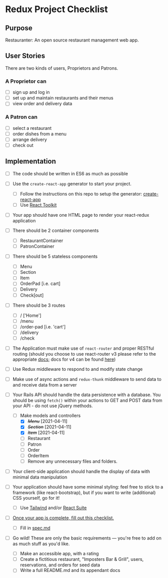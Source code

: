 # Redux Project Checklist

## Purpose

Restauranter: An open source restaurant management web app.

## User Stories

There are two kinds of users, Proprietors and Patrons.

### A Proprietor can

* [ ] sign up and log in
* [ ] set up and maintain restaurants and their menus
* [ ] view order and delivery data

### A Patron can

* [ ] select a restaurant
* [ ] order dishes from a menu
* [ ] arrange delivery
* [ ] check out

## Implementation

* [ ] The code should be written in ES6 as much as possible

* [ ] Use the `create-react-app` generator to start your project.
  * [ ] Follow the instructions on this repo to setup the generator: [create-react-app](https://github.com/facebookincubator/create-react-app)
  * [ ] Use [React Toolkit](https://redux-toolkit.js.org/)

* [ ] Your app should have one HTML page to render your react-redux application

* [ ] There should be 2 container components

  * [ ] RestaurantContainer
  * [ ] PatronContainer

* [ ] There should be 5 stateless components

  * [ ] Menu
  * [ ] Section
  * [ ] Item
  * [ ] OrderPad [i.e. cart]
  * [ ] Delivery
  * [ ] Check[out]

* [ ] There should be 3 routes

  * [ ] / ['Home']
  * [ ] /menu
  * [ ] /order-pad [i.e. 'cart']
  * [ ] /delivery
  * [ ] /check

* [ ] The Application must make use of `react-router` and proper RESTful routing (should you choose to use react-router v3 please refer to the appropriate [docs](https://github.com/ReactTraining/react-router/tree/v3/docs); docs for v4 can be found [here](https://reacttraining.com/react-router/web/guides/quick-start))

* [ ] Use Redux middleware to respond to and modify state change

* [ ] Make use of async actions and `redux-thunk` middleware to send data to and receive data from a server

* [ ] Your Rails API should handle the data persistence with a database. You should be using `fetch()` within your actions to GET and POST data from your API - do not use jQuery methods.
  * [ ] Make models and controllers
    * [X] ~~*Menu*~~ [2021-04-11]
    * [X] ~~*Section*~~ [2021-04-11]
    * [X] ~~*Item*~~ [2021-04-11]
    * [ ] Restaurant
    * [ ] Patron
    * [ ] Order
    * [ ] OrderItem
    * [ ] Remove any unnecessary files and folders.

* [ ] Your client-side application should handle the display of data with minimal data manipulation

* [ ] Your application should have some minimal styling: feel free to stick to a framework (like react-bootstrap), but if you want to write (additional) CSS yourself, go for it!
  * [ ] Use [Tailwind](https://tailwindcss.com/) and/or [React Suite](https://rsuitejs.com/)

* [ ] [Once your app is complete, fill out this checklist.](https://goo.gl/forms/ULtKsxuzWomvXuTk2)
  * [ ] Fill in [spec.md](./spec.md)

* [ ] Go wild! These are only the basic requirements — you're free to add on as much stuff as you'd like.
  * [ ] Make an accessible app, with a rating
  * [ ] Create a fictitious restaurant, "Imposters Bar & Grill", users, reservations, and orders for seed data
  * [ ] Write a full README.md and its appendant docs
